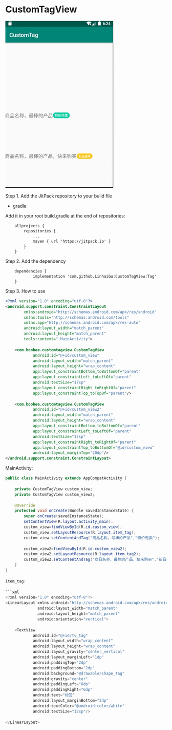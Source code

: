 # CustomTagView

![](https://raw.githubusercontent.com/LinhaiGu/imagefile/master/20190430182508.jpg)

Step 1. Add the JitPack repository to your build file

* gradle

Add it in your root build.gradle at the end of repositories:

```
	allprojects {
		repositories {
			...
			maven { url 'https://jitpack.io' }
		}
	}
```

Step 2. Add the dependency

```
	dependencies {
	        implementation 'com.github.LinhaiGu:CustomTagView:Tag'
	}
```

Step 3. How to use


```xml
<?xml version="1.0" encoding="utf-8"?>
<android.support.constraint.ConstraintLayout
        xmlns:android="http://schemas.android.com/apk/res/android"
        xmlns:tools="http://schemas.android.com/tools"
        xmlns:app="http://schemas.android.com/apk/res-auto"
        android:layout_width="match_parent"
        android:layout_height="match_parent"
        tools:context=".MainActivity">

    <com.boohee.customtagview.CustomTagView
            android:id="@+id/custom_view"
            android:layout_width="match_parent"
            android:layout_height="wrap_content"
            app:layout_constraintBottom_toBottomOf="parent"
            app:layout_constraintLeft_toLeftOf="parent"
            android:textSize="17sp"
            app:layout_constraintRight_toRightOf="parent"
            app:layout_constraintTop_toTopOf="parent"/>
	
    <com.boohee.customtagview.CustomTagView
            android:id="@+id/custom_view2"
            android:layout_width="match_parent"
            android:layout_height="wrap_content"
            app:layout_constraintBottom_toBottomOf="parent"
            app:layout_constraintLeft_toLeftOf="parent"
            android:textSize="17sp"
            app:layout_constraintRight_toRightOf="parent"
            app:layout_constraintTop_toBottomOf="@id/custom_view"
            android:layout_marginTop="20dp"/>
</android.support.constraint.ConstraintLayout>
```



MainActivity:

```java
public class MainActivity extends AppCompatActivity {

    private CustomTagView custom_view;
    private CustomTagView custom_view2;

    @Override
    protected void onCreate(Bundle savedInstanceState) {
        super.onCreate(savedInstanceState);
        setContentView(R.layout.activity_main);
        custom_view=findViewById(R.id.custom_view);
        custom_view.setLayoutResource(R.layout.item_tag);
        custom_view.setContentAndTag("商品名称，最棒的产品","特价甩卖");

        custom_view2=findViewById(R.id.custom_view2);
        custom_view2.setLayoutResource(R.layout.item_tag2);
        custom_view2.setContentAndTag("商品名称，最棒的产品，快来购买","新品推荐");
    }
}

item_tag:

```xml
<?xml version="1.0" encoding="utf-8"?>
<LinearLayout xmlns:android="http://schemas.android.com/apk/res/android"
              android:layout_width="match_parent"
              android:layout_height="match_parent"
              android:orientation="vertical">

    <TextView
            android:id="@+id/tv_tag"
            android:layout_width="wrap_content"
            android:layout_height="wrap_content"
            android:layout_gravity="center_vertical"
            android:layout_marginLeft="1dp"
            android:paddingTop="2dp"
            android:paddingBottom="2dp"
            android:background="@drawable/shape_tag"
            android:gravity="center"
            android:paddingLeft="6dp"
            android:paddingRight="6dp"
            android:text="标签"
            android:layout_marginBottom="2dp"
            android:textColor="@android:color/white"
            android:textSize="12sp"/>

</LinearLayout>
```

